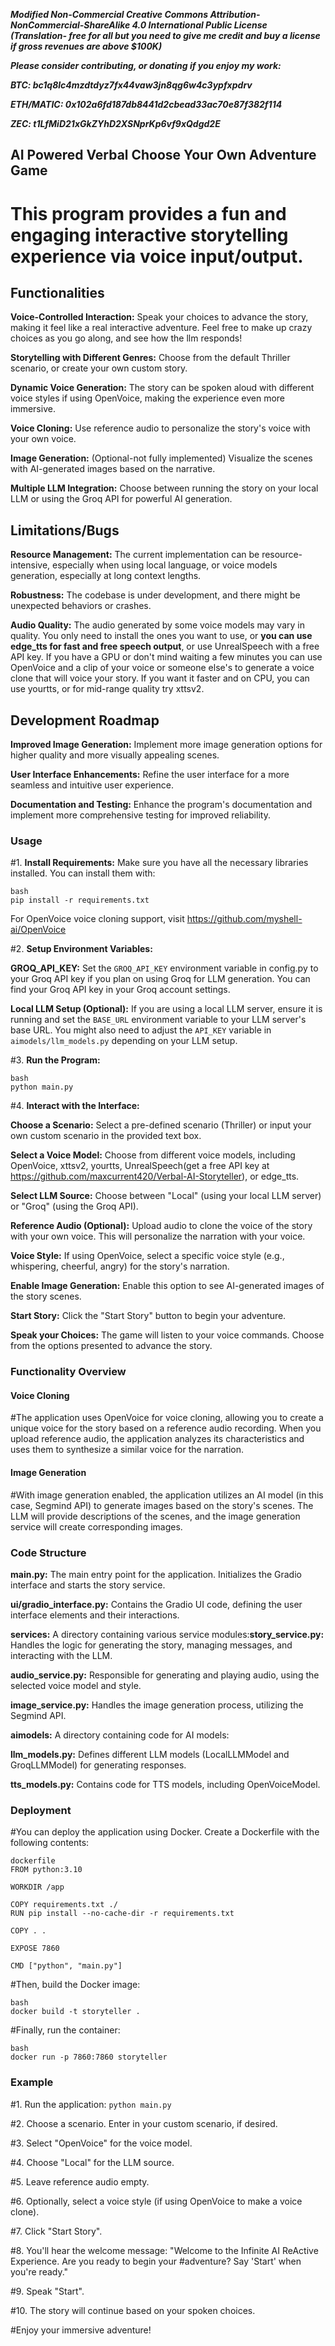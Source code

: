 ***Modified Non-Commercial Creative Commons Attribution-NonCommercial-ShareAlike 4.0 International Public
License (Translation- free for all but you need to give me credit and buy a license if gross revenues are above $100K)***

***Please consider contributing, or donating if you enjoy my work:***

***BTC: bc1q8lc4mzdtdyz7fx44vaw3jn8qg6w4c3ypfxpdrv***

***ETH/MATIC: 0x102a6fd187db8441d2cbead33ac70e87f382f114***

***ZEC: t1LfMiD21xGkZYhD2XSNprKp6vf9xQdgd2E***


## AI Powered Verbal Choose Your Own Adventure Game

# This program provides a fun and engaging interactive storytelling experience via voice input/output. 

## Functionalities

**Voice-Controlled Interaction:** Speak your choices to advance the story, making it feel like a real interactive adventure. Feel free to make up crazy choices as you go along, and see how the llm responds!

**Storytelling with Different Genres:**  Choose from the default Thriller scenario, or create your own custom story.

**Dynamic Voice Generation:**  The story can be spoken aloud with different voice styles if using OpenVoice, making the experience even more immersive.

**Voice Cloning:** Use reference audio to personalize the story's voice with your own voice.

**Image Generation:** (Optional-not fully implemented)  Visualize the scenes with AI-generated images based on the narrative.

**Multiple LLM Integration:**  Choose between running the story on your local LLM or using the Groq API for powerful AI generation.

## Limitations/Bugs

**Resource Management:** The current implementation can be resource-intensive, especially when using local language, or voice models generation, especially at long context lengths.

**Robustness:** The codebase is under development, and there might be unexpected behaviors or crashes.

**Audio Quality:** The audio generated by some voice models may vary in quality. You only need to install the ones you want to use, or **you can use edge_tts for fast and free speech output**, or use UnrealSpeech with a free API key. If you have a GPU or don't mind waiting a few minutes you can use OpenVoice and a clip of your voice or someone else's to generate a voice clone that will voice your story. If you want it faster and on CPU, you can use yourtts, or for mid-range quality try xttsv2.

## Development Roadmap

**Improved Image Generation:**  Implement more image generation options for higher quality and more visually appealing scenes.

**User Interface Enhancements:**  Refine the user interface for a more seamless and intuitive user experience.

**Documentation and Testing:**  Enhance the program's documentation and implement more comprehensive testing for improved reliability.

### Usage

#1. **Install Requirements:**  Make sure you have all the necessary libraries installed. You can install them with:

```
bash
pip install -r requirements.txt
```
For OpenVoice voice cloning support, visit https://github.com/myshell-ai/OpenVoice


#2. **Setup Environment Variables:**

**GROQ_API_KEY:**  Set the `GROQ_API_KEY` environment variable in config.py to your Groq API key if you plan on using Groq for LLM generation. You can find your Groq API key in your Groq account settings. 

**Local LLM Setup (Optional):** If you are using a local LLM server, ensure it is running and set the `BASE_URL` environment variable to your LLM server's base URL. You might also need to adjust the `API_KEY` variable in `aimodels/llm_models.py` depending on your LLM setup.

#3. **Run the Program:**

```
bash
python main.py 
```

#4. **Interact with the Interface:**

**Choose a Scenario:**  Select a pre-defined scenario (Thriller) or input your own custom scenario in the provided text box.

**Select a Voice Model:** Choose from different voice models, including OpenVoice, xttsv2, yourtts, UnrealSpeech(get a free API key at https://github.com/maxcurrent420/Verbal-AI-Storyteller), or edge_tts.

**Select LLM Source:** Choose between "Local" (using your local LLM server) or "Groq" (using the Groq API).

**Reference Audio (Optional):** Upload audio to clone the voice of the story with your own voice. This will personalize the narration with your voice.

**Voice Style:** If using OpenVoice, select a specific voice style (e.g., whispering, cheerful, angry) for the story's narration.

**Enable Image Generation:**  Enable this option to see AI-generated images of the story scenes.

**Start Story:** Click the "Start Story" button to begin your adventure. 

**Speak your Choices:** The game will listen to your voice commands.  Choose from the options presented to advance the story.

### Functionality Overview

#### Voice Cloning

#The application uses OpenVoice for voice cloning, allowing you to create a unique voice for the story based on a reference audio recording. When you upload reference audio, the application analyzes its characteristics and uses them to synthesize a similar voice for the narration.

#### Image Generation

#With image generation enabled, the application utilizes an AI model (in this case, Segmind API) to generate images based on the story's scenes. The LLM will provide descriptions of the scenes, and the image generation service will create corresponding images.

### Code Structure

**main.py:**  The main entry point for the application. Initializes the Gradio interface and starts the story service.

**ui/gradio_interface.py:**  Contains the Gradio UI code, defining the user interface elements and their interactions.

**services:**  A directory containing various service modules:**story_service.py:**  Handles the logic for generating the story, managing messages, and interacting with the LLM.

**audio_service.py:**  Responsible for generating and playing audio, using the selected voice model and style.

**image_service.py:**  Handles the image generation process, utilizing the Segmind API.

**aimodels:**  A directory containing code for AI models:

**llm_models.py:**  Defines different LLM models (LocalLLMModel and GroqLLMModel) for generating responses.

**tts_models.py:**  Contains code for TTS models, including OpenVoiceModel.

### Deployment

#You can deploy the application using Docker. Create a Dockerfile with the following contents:


```
dockerfile
FROM python:3.10

WORKDIR /app

COPY requirements.txt ./
RUN pip install --no-cache-dir -r requirements.txt

COPY . .

EXPOSE 7860

CMD ["python", "main.py"]
```

#Then, build the Docker image:

```
bash
docker build -t storyteller .

```

#Finally, run the container:

```
bash
docker run -p 7860:7860 storyteller
```

### Example

#1. Run the application: `python main.py`

#2. Choose a scenario. Enter in your custom scenario, if desired.

#3. Select "OpenVoice" for the voice model.

#4. Choose "Local" for the LLM source. 

#5. Leave reference audio empty.

#6. Optionally, select a voice style (if using OpenVoice to make a voice clone).

#7. Click "Start Story".

#8. You'll hear the welcome message: "Welcome to the Infinite AI ReActive Experience. Are you ready to begin your #adventure? Say 'Start' when you're ready."

#9. Speak "Start". 

#10. The story will continue based on your spoken choices.

#Enjoy your immersive adventure!
